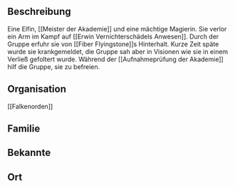 ## Beschreibung
Eine Elfin, [[Meister der Akademie]] und eine mächtige Magierin. Sie verlor ein Arm im Kampf auf [[Erwin Vernichterschädels Anwesen]]. Durch der Gruppe erfuhr sie von [[Fiber Flyingstone]]s Hinterhalt. Kurze Zeit späte wurde sie krankgemeldet, die Gruppe sah aber in Visionen wie sie in einem Verließ gefoltert wurde. Während der [[Aufnahmeprüfung der Akademie]] hilf die Gruppe, sie zu befreien.

## Organisation
[[Falkenorden]]

## Familie


## Bekannte


## Ort
